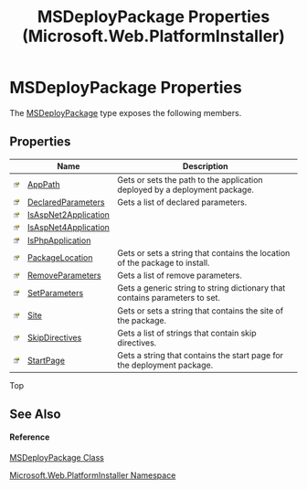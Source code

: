 ﻿---
title: MSDeployPackage Properties  (Microsoft.Web.PlatformInstaller)
TOCTitle: MSDeployPackage Properties
ms:assetid: Properties.T:Microsoft.Web.PlatformInstaller.MSDeployPackage
ms:mtpsurl: https://msdn.microsoft.com/en-us/library/microsoft.web.platforminstaller.msdeploypackage_properties(v=VS.90)
ms:contentKeyID: 22049711
ms.date: 05/02/2012
mtps_version: v=VS.90
---

# MSDeployPackage Properties

The [MSDeployPackage](msdeploypackage-class-microsoft-web-platforminstaller.md) type exposes the following members.

## Properties

<table>
<thead>
<tr class="header">
<th> </th>
<th>Name</th>
<th>Description</th>
</tr>
</thead>
<tbody>
<tr class="odd">
<td><img src="images/Dd565996.pubproperty(en-us,VS.90).gif" title="Public property" alt="Public property" /></td>
<td><a href="msdeploypackage-apppath-property-microsoft-web-platforminstaller.md">AppPath</a></td>
<td>Gets or sets the path to the application deployed by a deployment package.</td>
</tr>
<tr class="even">
<td><img src="images/Dd565996.pubproperty(en-us,VS.90).gif" title="Public property" alt="Public property" /></td>
<td><a href="msdeploypackage-declaredparameters-property-microsoft-web-platforminstaller.md">DeclaredParameters</a></td>
<td>Gets a list of declared parameters.</td>
</tr>
<tr class="odd">
<td><img src="images/Dd565996.pubproperty(en-us,VS.90).gif" title="Public property" alt="Public property" /></td>
<td><a href="msdeploypackage-isaspnet2application-property-microsoft-web-platforminstaller.md">IsAspNet2Application</a></td>
<td></td>
</tr>
<tr class="even">
<td><img src="images/Dd565996.pubproperty(en-us,VS.90).gif" title="Public property" alt="Public property" /></td>
<td><a href="msdeploypackage-isaspnet4application-property-microsoft-web-platforminstaller.md">IsAspNet4Application</a></td>
<td></td>
</tr>
<tr class="odd">
<td><img src="images/Dd565996.pubproperty(en-us,VS.90).gif" title="Public property" alt="Public property" /></td>
<td><a href="msdeploypackage-isphpapplication-property-microsoft-web-platforminstaller.md">IsPhpApplication</a></td>
<td></td>
</tr>
<tr class="even">
<td><img src="images/Dd565996.pubproperty(en-us,VS.90).gif" title="Public property" alt="Public property" /></td>
<td><a href="msdeploypackage-packagelocation-property-microsoft-web-platforminstaller.md">PackageLocation</a></td>
<td>Gets or sets a string that contains the location of the package to install.</td>
</tr>
<tr class="odd">
<td><img src="images/Dd565996.pubproperty(en-us,VS.90).gif" title="Public property" alt="Public property" /></td>
<td><a href="msdeploypackage-removeparameters-property-microsoft-web-platforminstaller.md">RemoveParameters</a></td>
<td>Gets a list of remove parameters.</td>
</tr>
<tr class="even">
<td><img src="images/Dd565996.pubproperty(en-us,VS.90).gif" title="Public property" alt="Public property" /></td>
<td><a href="msdeploypackage-setparameters-property-microsoft-web-platforminstaller.md">SetParameters</a></td>
<td>Gets a generic string to string dictionary that contains parameters to set.</td>
</tr>
<tr class="odd">
<td><img src="images/Dd565996.pubproperty(en-us,VS.90).gif" title="Public property" alt="Public property" /></td>
<td><a href="msdeploypackage-site-property-microsoft-web-platforminstaller.md">Site</a></td>
<td>Gets or sets a string that contains the site of the package.</td>
</tr>
<tr class="even">
<td><img src="images/Dd565996.pubproperty(en-us,VS.90).gif" title="Public property" alt="Public property" /></td>
<td><a href="msdeploypackage-skipdirectives-property-microsoft-web-platforminstaller.md">SkipDirectives</a></td>
<td>Gets a list of strings that contain skip directives.</td>
</tr>
<tr class="odd">
<td><img src="images/Dd565996.pubproperty(en-us,VS.90).gif" title="Public property" alt="Public property" /></td>
<td><a href="msdeploypackage-startpage-property-microsoft-web-platforminstaller.md">StartPage</a></td>
<td>Gets a string that contains the start page for the deployment package.</td>
</tr>
</tbody>
</table>


Top

## See Also

#### Reference

[MSDeployPackage Class](msdeploypackage-class-microsoft-web-platforminstaller.md)

[Microsoft.Web.PlatformInstaller Namespace](microsoft-web-platforminstaller-namespace.md)

